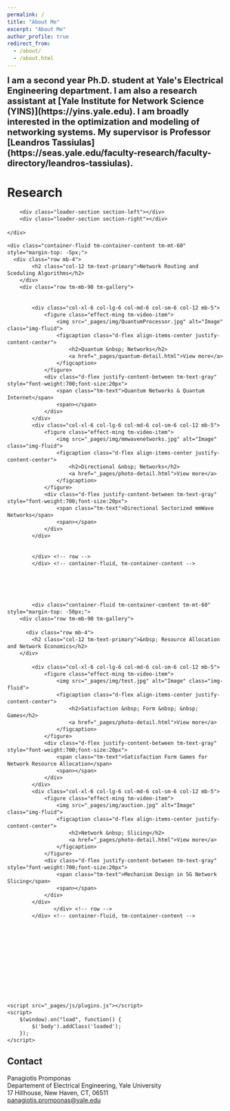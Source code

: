 ```yaml
---
permalink: /
title: "About Me"
excerpt: "About Me"
author_profile: true
redirect_from: 
  - /about/
  - /about.html
---
```


<span style="font-weight:700;font-size:20px">
I am a second year Ph.D. student at Yale's Electrical Engineering department. I am also a research assistant at [Yale Institute for Network Science (YINS)](https://yins.yale.edu). I am broadly interested in the optimization and modeling of networking systems. 
</span>

<span style="font-weight:700;font-size:20px">
My supervisor is Professor [Leandros Tassiulas](https://seas.yale.edu/faculty-research/faculty-directory/leandros-tassiulas).  
</span>

<p style="margin-top: 15px"></p>
    
# Research


  
<html lang="en">
<head>
    <meta charset="UTF-8">
    <meta name="viewport" content="width=device-width, initial-scale=1.0">
  
<link href="https://maxcdn.bootstrapcdn.com/font-awesome/4.7.0/css/font-awesome.min.css" rel="stylesheet" integrity="sha384-wvfXpqpZZVQGK6TAh5PVlGOfQNHSoD2xbE+QkPxCAFlNEevoEH3Sl0sibVcOQVnN" crossorigin="anonymous">



<script src="https://maxcdn.bootstrapcdn.com/bootstrap/4.0.0-beta.2/js/bootstrap.min.js" integrity="sha384-alpBpkh1PFOepccYVYDB4do5UnbKysX5WZXm3XxPqe5iKTfUKjNkCk9SaVuEZflJ"
    crossorigin="anonymous"></script>
<script type="text/javascript" src="https://www.gstatic.com/charts/loader.js"></script>
    
<!-- Latest compiled and minified CSS -->
<meta http-equiv="Content-Type" content="text/html; charset=UTF-8"/>

<link rel="stylesheet" href="https://maxcdn.bootstrapcdn.com/bootstrap/3.3.7/css/bootstrap.min.css" integrity="sha384-BVYiiSIFeK1dGmJRAkycuHAHRg32OmUcww7on3RYdg4Va+PmSTsz/K68vbdEjh4u"
    crossorigin="anonymous">

<!-- Optional theme -->
<link rel="stylesheet" href="https://maxcdn.bootstrapcdn.com/bootstrap/3.3.7/css/bootstrap-theme.min.css" integrity="sha384-rHyoN1iRsVXV4nD0JutlnGaslCJuC7uwjduW9SVrLvRYooPp2bWYgmgJQIXwl/Sp"
    crossorigin="anonymous">

<!-- Latest compiled and minified JavaScript -->
<script src="https://maxcdn.bootstrapcdn.com/bootstrap/3.3.7/js/bootstrap.min.js" integrity="sha384-Tc5IQib027qvyjSMfHjOMaLkfuWVxZxUPnCJA7l2mCWNIpG9mGCD8wGNIcPD7Txa"
    crossorigin="anonymous"></script>

<link rel="stylesheet" href="_pages/css/templatemo-style.css">
</head>
<body>
    <!-- Page Loader -->
    <div id="loader-wrapper">
        <div id="loader"></div>

        <div class="loader-section section-left"></div>
        <div class="loader-section section-right"></div>

    </div>
    

<!--      <div class="row mb-4">
            <h1 class="col-12 tm-text-primary">About Me</h1>
          <div class="row mb-3 tm-gallery">
            I am a second year Ph.D. student at Yale's Electrical Engineering department. I am also a research assistant at [Yale Institute for Network Science (YINS)](https://yins.yale.edu). I am broadly interested in the optimization and modeling of networking systems. 

My supervisor is Professor [Leandros Tassiulas](https://seas.yale.edu/faculty-research/faculty-directory/leandros-tassiulas).  
    

            </div>
        </div> -->
  
  
<!--           <div class="row mb-4">
            <h1>&nbsp; Research</h1>
        </div> -->


    <div class="container-fluid tm-container-content tm-mt-60" style="margin-top: -5px;">
      <div class="row mb-4">
            <h2 class="col-12 tm-text-primary">Network Routing and Sceduling Algorithms</h2>
        </div>
        <div class="row tm-mb-90 tm-gallery">

          
        	<div class="col-xl-6 col-lg-6 col-md-6 col-sm-6 col-12 mb-5">
                <figure class="effect-ming tm-video-item">
                    <img src="_pages/img/QuantumProcessor.jpg" alt="Image" class="img-fluid">
                    <figcaption class="d-flex align-items-center justify-content-center">
                        <h2>Quantum &nbsp; Networks</h2>
                        <a href="_pages/quantum-detail.html">View more</a>
                    </figcaption>                    
                </figure>
                <div class="d-flex justify-content-between tm-text-gray" style="font-weight:700;font-size:20px">
                    <span class="tm-text">Quantum Networks & Quantum Internet</span>
                    <span></span>
                </div>
            </div>
            <div class="col-xl-6 col-lg-6 col-md-6 col-sm-6 col-12 mb-5">
                <figure class="effect-ming tm-video-item">
                    <img src="_pages/img/mmwavenetworks.jpg" alt="Image" class="img-fluid">
                    <figcaption class="d-flex align-items-center justify-content-center">
                        <h2>Directional &nbsp; Networks</h2>
                        <a href="_pages/photo-detail.html">View more</a>
                    </figcaption>                    
                </figure>
                <div class="d-flex justify-content-between tm-text-gray" style="font-weight:700;font-size:20px">
                    <span class="tm-text">Directional Sectorized mmWave Networks</span>
                    <span></span>
                </div>
            </div>


            </div> <!-- row -->
            </div> <!-- container-fluid, tm-container-content -->

   
       
  
  
            <div class="container-fluid tm-container-content tm-mt-60" style="margin-top: -50px;">
        <div class="row tm-mb-90 tm-gallery">
          
          <div class="row mb-4">
            <h2 class="col-12 tm-text-primary">&nbsp; Resource Allocation and Network Economics</h2>
        </div>
          
            <div class="col-xl-6 col-lg-6 col-md-6 col-sm-6 col-12 mb-5">
                <figure class="effect-ming tm-video-item">
                    <img src="_pages/img/test.jpg" alt="Image" class="img-fluid">
                    <figcaption class="d-flex align-items-center justify-content-center">
                        <h2>Satisfaction &nbsp; Form &nbsp; &nbsp; Games</h2>
                        <a href="_pages/photo-detail.html">View more</a>
                    </figcaption>                    
                </figure>
                <div class="d-flex justify-content-between tm-text-gray" style="font-weight:700;font-size:20px">
                    <span class="tm-text">Satisfaction Form Games for Network Resource Allocation</span>
                    <span></span>
                </div>
            </div>
            <div class="col-xl-6 col-lg-6 col-md-6 col-sm-6 col-12 mb-5">
                <figure class="effect-ming tm-video-item">
                    <img src="_pages/img/auction.jpg" alt="Image" class="img-fluid">
                    <figcaption class="d-flex align-items-center justify-content-center">
                        <h2>Network &nbsp; Slicing</h2>
                        <a href="_pages/photo-detail.html">View more</a>
                    </figcaption>                    
                </figure>
                <div class="d-flex justify-content-between tm-text-gray" style="font-weight:700;font-size:20px">
                    <span class="tm-text">Mechanism Design in 5G Network Slicing</span>
                    <span></span>
                </div>
            </div>
                   </div> <!-- row -->
            </div> <!-- container-fluid, tm-container-content -->
            
            
            
            

            
              
        
       
    
    
    
    <script src="_pages/js/plugins.js"></script>
    <script>
        $(window).on("load", function() {
            $('body').addClass('loaded');
        });
    </script>
</body>
</html>

  






## Contact

Panagiotis Promponas \
Departement of Electrical Engineering, Yale University \
17 Hillhouse, New Haven, CT, 06511 \
[panagiotis.promponas@yale.edu](mailto:panagiotis.promponas@yale.edu)
